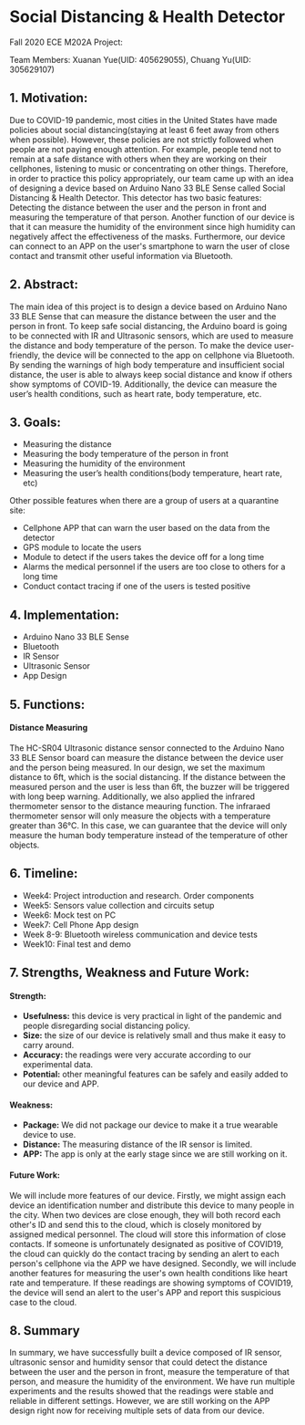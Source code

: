 # Social Distancing & Health Detector
Fall 2020
ECE M202A Project:

Team Members: Xuanan Yue(UID: 405629055), Chuang Yu(UID: 305629107)

## 1. Motivation:
Due to COVID-19 pandemic, most cities in the United States have made policies about social distancing(staying at least 6 feet away from others when possible). However, these policies are not strictly followed when people are not paying enough attention. For example, people tend not to remain at a safe distance with others when they are working on their cellphones, listening to music or concentrating on other things. Therefore, in order to practice this policy appropriately, our team came up with an idea of designing a device based on Arduino Nano 33 BLE Sense called Social Distancing & Health Detector. This detector has two basic features: Detecting the distance between the user and the person in front and measuring the temperature of that person. Another function of our device is that it can measure the humidity of the environment since high humidity can negatively affect the effectiveness of the masks. Furthermore, our device can connect to an APP on the user's smartphone to warn the user of close contact and transmit other useful information via Bluetooth. 

## 2. Abstract:
The main idea of this project is to design a device based on Arduino Nano 33 BLE Sense that can measure the distance between the user and the person in front. To keep safe social distancing, the Arduino board is going to be connected with IR and Ultrasonic sensors, which are used to measure the distance and body temperature of the person. To make the device user-friendly, the device will be connected to the app on cellphone via Bluetooth. By sending the warnings of high body temperature and insufficient social distance, the user is able to always keep social distance and know if others show symptoms of COVID-19. Additionally, the device can measure the user’s health conditions, such as heart rate, body temperature, etc.

## 3. Goals:
- Measuring the distance
- Measuring the body temperature of the person in front
- Measuring the humidity of the environment
- Measuring the user’s health conditions(body temperature, heart rate, etc) 

Other possible features when there are a group of users at a quarantine site:
- Cellphone APP that can warn the user based on the data from the detector
- GPS module to locate the users 
- Module to detect if the users takes the device off for a long time
- Alarms the medical personnel if the users are too close to others for a long time
- Conduct contact tracing if one of the users is tested positive 
	
	
## 4. Implementation:
- Arduino Nano 33 BLE Sense
- Bluetooth
- IR Sensor
- Ultrasonic Sensor 
- App Design

## 5. Functions:
#### Distance Measuring
The HC-SR04 Ultrasonic distance sensor connected to the Arduino Nano 33 BLE Sensor board can measure the distance between the device user and the person being measured. In our design, we set the maximum distance to 6ft, which is the social distancing. If the distance between the measured person and the user is less than 6ft, the buzzer will be triggered with long beep warning. Additionally, we also applied the infrared thermometer sensor to the distance meauring function. The infraraed thermometer sensor will only measure the objects with a temperature greater than 36°C. In this case, we can guarantee that the device will only measure the human body temperature instead of the temperature of other objects. 


## 6. Timeline:
- Week4: Project introduction and research. Order components
- Week5: Sensors value collection and circuits setup
- Week6: Mock test on PC
- Week7: Cell Phone App design
- Week 8-9: Bluetooth wireless communication and device tests
- Week10: Final test and demo


## 7. Strengths, Weakness and Future Work:
#### Strength: 
- **Usefulness:** this device is very practical in light of the pandemic and people disregarding social distancing policy.
- **Size:** the size of our device is relatively small and thus make it easy to carry around.
- **Accuracy:** the readings were very accurate according to our experimental data.
- **Potential:** other meaningful features can be safely and easily added to our device and APP.

#### Weakness:
- **Package:** We did not package our device to make it a true wearable device to use.
- **Distance:** The measuring distance of the IR sensor is limited.
- **APP:** The app is only at the early stage since we are still working on it.

#### Future Work: 
We will include more features of our device. Firstly, we might assign each device an identification number and distribute this device to many people in the city. When two devices are close enough, they will both record each other's ID and send this to the cloud, which is closely monitored by assigned medical personnel. The cloud will store this information of close contacts. If someone is unfortunately designated as positive of COVID19, the cloud can quickly do the contact tracing by sending an alert to each person's cellphone via the APP we have designed. Secondly, we will include another features for measuring the user's own health conditions like heart rate and temperature. If these readings are showing symptoms of COVID19, the device will send an alert to the user's APP and report this suspicious case to the cloud.



## 8. Summary
In summary, we have successfully built a device composed of IR sensor, ultrasonic sensor and humidity sensor that could detect the distance between the user and the person in front, measure the temperature of that person, and measure the humidity of the environment. We have run multiple experiments and the results showed that the readings were stable and reliable in different settings. However, we are still working on the APP design right now for receiving multiple sets of data from our device. 






 

